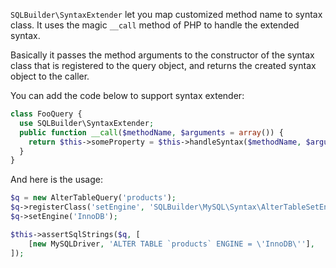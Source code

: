 `SQLBuilder\SyntaxExtender` let you map customized method name to syntax class. It uses the magic `__call` method of PHP to handle the extended syntax.

Basically it passes the method arguments to the constructor of the syntax class that is registered to the query object, and returns the created syntax object to the caller.

You can add the code below to support syntax extender:

```php
class FooQuery {
  use SQLBuilder\SyntaxExtender;
  public function __call($methodName, $arguments = array()) {
    return $this->someProperty = $this->handleSyntax($methodName, $arguments);
  }
}
```

And here is the usage:

```php
$q = new AlterTableQuery('products');
$q->registerClass('setEngine', 'SQLBuilder\MySQL\Syntax\AlterTableSetEngine');
$q->setEngine('InnoDB');

$this->assertSqlStrings($q, [ 
    [new MySQLDriver, 'ALTER TABLE `products` ENGINE = \'InnoDB\''],
]);
```
